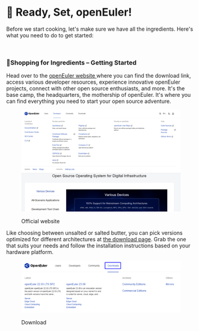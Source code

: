 # 🍳 Ready, Set, openEuler!

Before we start cooking, let's make sure we have all the ingredients. Here's what you need to do to get started:

<figure><img src="broken-reference" alt=""><figcaption></figcaption></figure>

### 🥕Shopping for Ingredients – Getting Started

Head over to the [openEuler website ](https://openeuler.org/)where you can find the download link, access various developer resources, experience innovative openEuler projects, connect with other open source enthusiasts, and more. It's the base camp, the headquarters, the mothership of openEuler. It's where you can find everything you need to start your open source adventure.

<figure><img src=".gitbook/assets/image (3).png" alt=""><figcaption><p>Official website</p></figcaption></figure>

Like choosing between unsalted or salted butter, you can pick versions optimized for different architectures at [the download page](https://www.openeuler.org/en/download/archive). Grab the one that suits your needs and follow the installation instructions based on your hardware platform.

<figure><img src=".gitbook/assets/image.png" alt=""><figcaption><p>Download</p></figcaption></figure>
